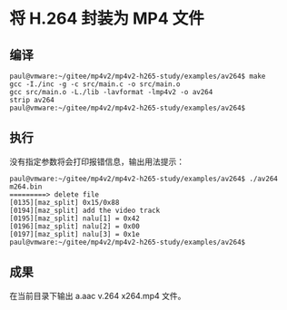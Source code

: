 # 将 H.264 封装为 MP4 文件

## 编译

```
paul@vmware:~/gitee/mp4v2/mp4v2-h265-study/examples/av264$ make
gcc -I./inc -g -c src/main.c -o src/main.o
gcc src/main.o -L./lib -lavformat -lmp4v2 -o av264
strip av264
paul@vmware:~/gitee/mp4v2/mp4v2-h265-study/examples/av264$

```

## 执行

没有指定参数将会打印报错信息，输出用法提示：

```
paul@vmware:~/gitee/mp4v2/mp4v2-h265-study/examples/av264$ ./av264 m264.bin 
=========> delete file 
[0135][maz_split] 0x15/0x88
[0194][maz_split] add the video track
[0195][maz_split] nalu[1] = 0x42
[0196][maz_split] nalu[2] = 0x00
[0197][maz_split] nalu[3] = 0x1e
paul@vmware:~/gitee/mp4v2/mp4v2-h265-study/examples/av264$ 
```

## 成果

在当前目录下输出 a.aac v.264 x264.mp4 文件。
